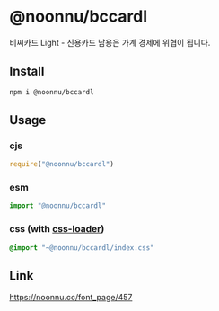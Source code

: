 # @noonnu/bccardl
비씨카드 Light - 신용카드 남용은 가계 경제에 위협이 됩니다.

## Install
```sh
npm i @noonnu/bccardl
```
## Usage
### cjs
```js
require("@noonnu/bccardl")
```
### esm
```js
import "@noonnu/bccardl"
```
### css (with [css-loader](https://github.com/webpack-contrib/css-loader))
```css
@import "~@noonnu/bccardl/index.css"
```

## Link
https://noonnu.cc/font_page/457